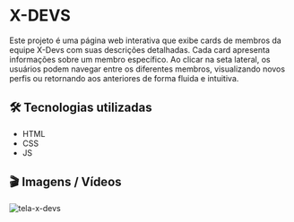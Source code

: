 # X-DEVS
Este projeto é uma página web interativa que exibe cards de membros da equipe X-Devs com suas descrições detalhadas. Cada card apresenta informações sobre um membro específico. 
Ao clicar na seta lateral, os usuários podem navegar entre os diferentes membros, visualizando novos perfis ou retornando aos anteriores de forma fluida e intuitiva.

## 🛠️ Tecnologias utilizadas
- HTML
- CSS
- JS

## 🎬 Imagens / Vídeos

![tela-x-devs](https://github.com/Mctks2/x-devs/assets/62295808/94e64f17-df94-4011-9ddf-40e4a36c40a8)
